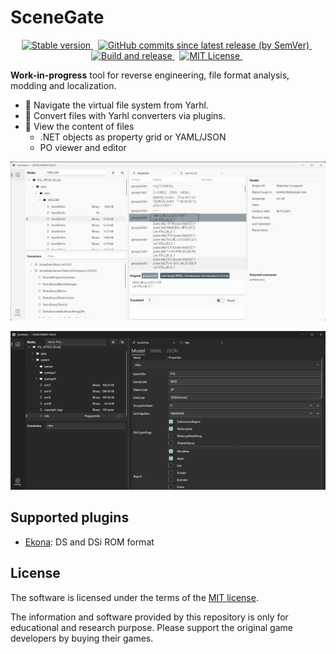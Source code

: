 # SceneGate

<!-- markdownlint-disable MD033 -->
<p align="center">
  <a href="https://github.com/SceneGate/SceneGate/releases">
    <img alt="Stable version" src="https://img.shields.io/github/v/release/SceneGate/scenegate?sort=semver" />
  </a>
  &nbsp;
  <a href="https://github.com/SceneGate/SceneGate/actions">
    <img alt="GitHub commits since latest release (by SemVer)" src="https://img.shields.io/github/commits-since/SceneGate/scenegate/latest?sort=semver" />
  </a>
  &nbsp;
  <a href="https://github.com/SceneGate/scenegate/workflows/Build%20and%20release">
    <img alt="Build and release" src="https://github.com/SceneGate/scenegate/workflows/Build%20and%20release/badge.svg" />
  </a>
  &nbsp;
  <a href="https://choosealicense.com/licenses/mit/">
    <img alt="MIT License" src="https://img.shields.io/badge/license-MIT-blue.svg?style=flat" />
  </a>
  &nbsp;
</p>

**Work-in-progress** tool for reverse engineering, file format analysis, modding
and localization.

- 📁 Navigate the virtual file system from Yarhl.
- 🔁 Convert files with Yarhl converters via plugins.
- 🔎 View the content of files
  - .NET objects as property grid or YAML/JSON
  - PO viewer and editor

![Demo PO format view](./images/demo-poview.png)

![Demo object view](./images/demo-objview.png)

## Supported plugins

- [Ekona](https://github.com/SceneGate/Ekona/): DS and DSi ROM format

## License

The software is licensed under the terms of the
[MIT license](https://choosealicense.com/licenses/mit/).

The information and software provided by this repository is only for educational
and research purpose. Please support the original game developers by buying
their games.
